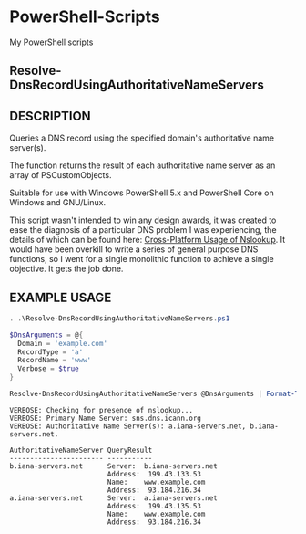 # PowerShell-Scripts
My PowerShell scripts

## Resolve-DnsRecordUsingAuthoritativeNameServers

DESCRIPTION
-----------
Queries a DNS record using the specified domain's authoritative name server(s).

The function returns the result of each authoritative name server as an array of 
PSCustomObjects.

Suitable for use with Windows PowerShell 5.x and PowerShell Core on Windows and 
GNU/Linux.

This script wasn't intended to win any design awards, it was created to ease 
the diagnosis of a particular DNS problem I was experiencing, the details of 
which can be found here: [Cross-Platform Usage of Nslookup](https://www.thecliguy.co.uk/2019/06/02/?????????????????????????????). It would have been overkill to write a series of general purpose 
DNS functions, so I went for a single monolithic function to achieve a single 
objective. It gets the job done.

EXAMPLE USAGE
-------------
```PowerShell
. .\Resolve-DnsRecordUsingAuthoritativeNameServers.ps1

$DnsArguments = @{
  Domain = 'example.com'
  RecordType = 'a'
  RecordName = 'www'
  Verbose = $true
}

Resolve-DnsRecordUsingAuthoritativeNameServers @DnsArguments | Format-Table -AutoSize -Wrap
```
```
VERBOSE: Checking for presence of nslookup...
VERBOSE: Primary Name Server: sns.dns.icann.org
VERBOSE: Authoritative Name Server(s): a.iana-servers.net, b.iana-servers.net.

AuthoritativeNameServer QueryResult
----------------------- -----------
b.iana-servers.net      Server:  b.iana-servers.net
                        Address:  199.43.133.53
                        Name:    www.example.com
                        Address:  93.184.216.34
a.iana-servers.net      Server:  a.iana-servers.net
                        Address:  199.43.135.53
                        Name:    www.example.com
                        Address:  93.184.216.34
```
